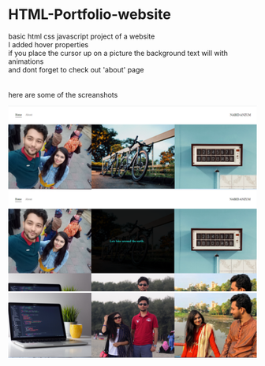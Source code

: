 # HTML-Portfolio-website
basic html css javascript project of a website<br>
I added hover properties<br>
if you place the cursor up on a picture the background text will with animations<br>
and dont forget to check out 'about' page<br><br><br>
here are some of the screanshots

<img src="images/ss1.png">
<img src="images/ss3.png">
<img src="images/ss2.png">
